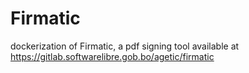 # Firmatic

dockerization of Firmatic, a pdf signing tool available at https://gitlab.softwarelibre.gob.bo/agetic/firmatic
